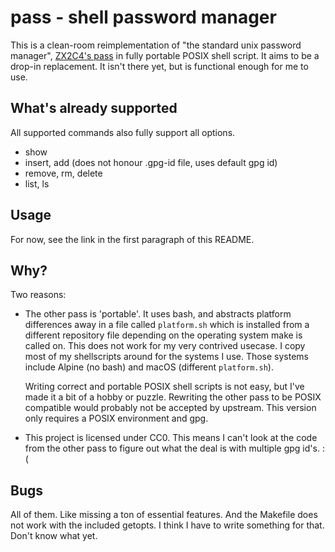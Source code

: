 pass - shell password manager
=============================

This is a clean-room reimplementation of "the standard unix password
manager", [ZX2C4's pass](https://www.passwordstore.org) in fully
portable POSIX shell script. It aims to be a drop-in replacement.
It isn't there yet, but is functional enough for me to use.

What's already supported
------------------------
All supported commands also fully support all options.

  - show
  - insert, add (does not honour .gpg-id file, uses default gpg id)
  - remove, rm, delete
  - list, ls

Usage
-----
For now, see the link in the first paragraph of this README.

Why?
----
Two reasons:

  - The other pass is 'portable'. It uses bash, and abstracts
    platform differences away in a file called `platform.sh` which
    is installed from a different repository file depending on the
    operating system make is called on. This does not work for my
    very contrived usecase. I copy most of my shellscripts around
    for the systems I use. Those systems include Alpine (no bash)
    and macOS (different `platform.sh`).
  
    Writing correct and portable POSIX shell scripts is not easy,
    but I've made it a bit of a hobby or puzzle. Rewriting the other
    pass to be POSIX compatible would probably not be accepted by
    upstream. This version only requires a POSIX environment and
    gpg.
  - This project is licensed under CC0. This means I can't look at
    the code from the other pass to figure out what the deal is
    with multiple gpg id's. :(

Bugs
----
All of them. Like missing a ton of essential features. And the
Makefile does not work with the included getopts. I think I have
to write something for that. Don't know what yet.


